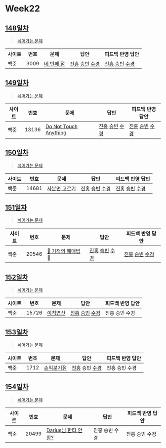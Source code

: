 # Week22

## [148일차](Day148)

> [쉬어가는 문제](https://www.acmicpc.net/group/workbook/view/9797/33889)

| 사이트 | 번호 | 문제                                               | 답안                                                                                       | 피드백 반영 답안                                                                           |
| ------ | ---- | -------------------------------------------------- | ------------------------------------------------------------------------------------------ | ------------------------------------------------------------------------------------------ |
| 백준   | 3009 | [네 번째 점](https://www.acmicpc.net/problem/3009) | [진홍](Day148/bj3009_kjh.java) [승빈](Day148/bj3009_wsb.java) [수경](Day148/bj3009_hsk.js) | [진홍](Day148/bj3009_kjh.java) [승빈](Day148/bj3009_wsb.java) [수경](Day148/bj3009_hsk.js) |

## [149일차](Day149)

> [쉬어가는 문제](https://www.acmicpc.net/group/workbook/view/9797/33912)

| 사이트 | 번호  | 문제                                                           | 답안                                                                                          | 피드백 반영 답안                                                                              |
| ------ | ----- | -------------------------------------------------------------- | --------------------------------------------------------------------------------------------- | --------------------------------------------------------------------------------------------- |
| 백준   | 13136 | [Do Not Touch Anything](https://www.acmicpc.net/problem/13136) | [진홍](Day149/bj13136_kjh.java) [승빈](Day149/bj13136_wsb.java) [수경](Day149/bj13136_hsk.js) | [진홍](Day149/bj13136_kjh.java) [승빈](Day149/bj13136_wsb.java) [수경](Day149/bj13136_hsk.js) |

## [150일차](Day150)

> [쉬어가는 문제](https://www.acmicpc.net/group/workbook/view/9797/33917)

| 사이트 | 번호  | 문제                                                   | 답안                                                                                          | 피드백 반영 답안                                                                              |
| ------ | ----- | ------------------------------------------------------ | --------------------------------------------------------------------------------------------- | --------------------------------------------------------------------------------------------- |
| 백준   | 14681 | [사분면 고르기](https://www.acmicpc.net/problem/14681) | [진홍](Day150/bj14681_kjh.java) [승빈](Day150/bj14681_wsb.java) [수경](Day150/bj14681_hsk.js) | [진홍](Day150/bj14681_kjh.java) [승빈](Day150/bj14681_wsb.java) [수경](Day150/bj14681_hsk.js) |

## [151일차](Day151)

> [쉬어가는 문제](https://www.acmicpc.net/group/workbook/view/9797/33937)

| 사이트 | 번호  | 문제                                                         | 답안                                                                                          | 피드백 반영 답안                                                          |
| ------ | ----- | ------------------------------------------------------------ | --------------------------------------------------------------------------------------------- | ------------------------------------------------------------------------- |
| 백준   | 20546 | [🐜 기적의 매매법 🐜](https://www.acmicpc.net/problem/20546) | [진홍](Day151/bj20546_kjh.java) [승빈](Day151/bj20546_wsb.java) [수경](Day151/bj20546_hsk.js) | [진홍](Day151/bj20546_kjh.java) [승빈](Day151/bj20546_wsb.java) [수경](Day151/bj20546_hsk_fb.js) |

## [152일차](Day152)

> [쉬어가는 문제](https://www.acmicpc.net/group/workbook/view/9797/33955)

| 사이트 | 번호  | 문제                                              | 답안                                                                                          | 피드백 반영 답안 |
| ------ | ----- | ------------------------------------------------- | --------------------------------------------------------------------------------------------- | ---------------- |
| 백준   | 15726 | [이칙연산](https://www.acmicpc.net/problem/15726) | [진홍](Day152/bj15726_kjh.java) [승빈](Day152/bj15726_wsb.java) [수경](Day152/bj15726_hsk.js) | 진홍 승빈 수경   |

## [153일차](Day153)

> [쉬어가는 문제](https://www.acmicpc.net/group/workbook/view/9797/33974)

| 사이트 | 번호 | 문제                                               | 답안                                     | 피드백 반영 답안 |
| ------ | ---- | -------------------------------------------------- | ---------------------------------------- | ---------------- |
| 백준   | 1712 | [손익분기점](https://www.acmicpc.net/problem/1712) | [진홍](Day153/bj1712_kjh.java) 승빈 [수경](Day153/bj1712_hsk.js) | 진홍 승빈 수경   |

## [154일차](Day154)

> [쉬어가는 문제](https://www.acmicpc.net/group/workbook/view/9797/33990)

| 사이트 | 번호  | 문제                                                          | 답안           | 피드백 반영 답안 |
| ------ | ----- | ------------------------------------------------------------- | -------------- | ---------------- |
| 백준   | 20499 | [Darius님 한타 안 함?](https://www.acmicpc.net/problem/20499) | 진홍 승빈 수경 | 진홍 승빈 수경   |
